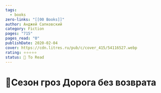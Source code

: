 ```yaml
---
tags:
  - books
zero-links: "[[00 Books]]"
author: Анджей Сапковский
category: Fiction
pages: "715"
pages_read: "0"
publishDate: 2020-02-04
cover: https://cdn.litres.ru/pub/c/cover_415/54116527.webp
rating: ⭐⭐⭐⭐⭐
status: 📌 To Read
---
```

# 📔Сезон гроз Дорога без возврата